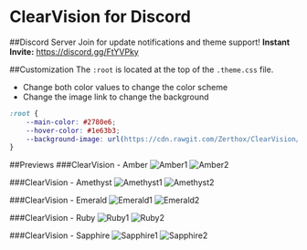 # ClearVision for Discord

##Discord Server
Join for update notifications and theme support!
**Instant Invite:** https://discord.gg/FtYVPky

##Customization
The `:root` is located at the top of the `.theme.css` file.
- Change both color values to change the color scheme
- Change the image link to change the background
```css
:root {
	--main-color: #2780e6;
	--hover-color: #1e63b3;
	--background-image: url(https://cdn.rawgit.com/Zerthox/ClearVision/master/images/sapphire.jpg);
}
```

##Previews
###ClearVision - Amber
![Amber1](https://cdn.rawgit.com/Zerthox/ClearVision/master/screenshots/amber1.png)
![Amber2](https://cdn.rawgit.com/Zerthox/ClearVision/master/screenshots/amber2.png)

###ClearVision - Amethyst
![Amethyst1](https://cdn.rawgit.com/Zerthox/ClearVision/master/screenshots/amethyst1.png)
![Amethyst2](https://cdn.rawgit.com/Zerthox/ClearVision/master/screenshots/amethyst2.jpg)

###ClearVision - Emerald
![Emerald1](https://cdn.rawgit.com/Zerthox/ClearVision/master/screenshots/emerald1.png)
![Emerald2](https://cdn.rawgit.com/Zerthox/ClearVision/master/screenshots/emerald2.jpg)

###ClearVision - Ruby
![Ruby1](https://cdn.rawgit.com/Zerthox/ClearVision/master/screenshots/ruby1.png)
![Ruby2](https://cdn.rawgit.com/Zerthox/ClearVision/1ba1fa0442f60fde970fd55cb8011c3b49233c3b/screenshots/ruby2.png)

###ClearVision - Sapphire
![Sapphire1](https://cdn.rawgit.com/Zerthox/ClearVision/master/screenshots/sapphire1.png)
![Sapphire2](https://cdn.rawgit.com/Zerthox/ClearVision/master/screenshots/sapphire2.jpg)
